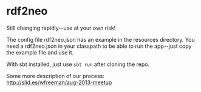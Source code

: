 rdf2neo
=======
Still changing rapidly--use at your own risk!

The config file rdf2neo.json has an example in the resources directory. You need a rdf2neo.json in your classpath to be able to run the app--just copy the example file and use it.

With sbt installed, just use `sbt run` after cloning the repo.

Some more description of our process:  
http://slid.es/wfreeman/aug-2013-meetup
